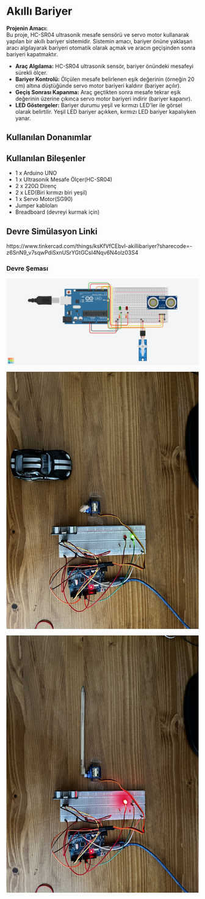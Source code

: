 <h1>Akıllı Bariyer</h1>

<p><strong>Projenin Amacı:</strong><br>
Bu proje, HC-SR04 ultrasonik mesafe sensörü ve servo motor kullanarak yapılan bir akıllı bariyer sistemidir. Sistemin amacı, bariyer önüne yaklaşan aracı algılayarak bariyeri otomatik olarak açmak ve aracın geçişinden sonra bariyeri kapatmaktır.

- **Araç Algılama:** HC-SR04 ultrasonik sensör, bariyer önündeki mesafeyi sürekli ölçer. 
- **Bariyer Kontrolü:** Ölçülen mesafe belirlenen eşik değerinin (örneğin 20 cm) altına düştüğünde servo motor bariyeri kaldırır (bariyer açılır).  
- **Geçiş Sonrası Kapanma:** Araç geçtikten sonra mesafe tekrar eşik değerinin üzerine çıkınca servo motor bariyeri indirir (bariyer kapanır).  
- **LED Göstergeler:** Bariyer durumu yeşil ve kırmızı LED'ler ile görsel olarak belirtilir. Yeşil LED bariyer açıkken, kırmızı LED bariyer kapalıyken yanar.

## Kullanılan Donanımlar

<h2> Kullanılan Bileşenler</h2>
<ul>
  <li>1 x Arduino UNO </li>
  <li>1 x Ultrasonik Mesafe Ölçer(HC-SR04)</li>
  <li>2 x 220Ω Direnç </li>
  <li>2 x LED(Biri kırmızı biri yeşil)</li>
  <li>1 x Servo Motor(SG90)</li>
  <li>Jumper kabloları</li>
  <li>Breadboard (devreyi kurmak için)</li>
</ul>

<h2>Devre Simülasyon Linki</h2>
<p>https://www.tinkercad.com/things/ksKfVfCEbvl-akillibariyer?sharecode=-z6SnN9_v7sqwPdiSxnUSrYGtGCsI4Nqv6N4olz03S4</p>
<h3>Devre Şeması</h3>
<p><img src="Barrier.png" alt="Devre Şeması" width="600"></p>
<p><img src="BarrierGO.JPG" alt="Devre" width="600"></p>
<p><img src="BarrierSTOP.JPG" alt="Devre" width="600"></p>

